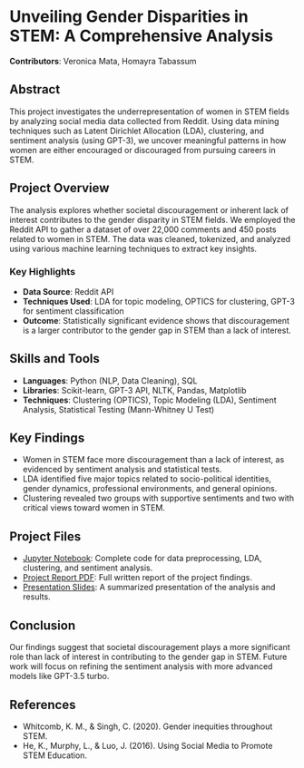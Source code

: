 # Unveiling Gender Disparities in STEM: A Comprehensive Analysis

**Contributors**: Veronica Mata, Homayra Tabassum

## Abstract
This project investigates the underrepresentation of women in STEM fields by analyzing social media data collected from Reddit. Using data mining techniques such as Latent Dirichlet Allocation (LDA), clustering, and sentiment analysis (using GPT-3), we uncover meaningful patterns in how women are either encouraged or discouraged from pursuing careers in STEM.

## Project Overview
The analysis explores whether societal discouragement or inherent lack of interest contributes to the gender disparity in STEM fields. We employed the Reddit API to gather a dataset of over 22,000 comments and 450 posts related to women in STEM. The data was cleaned, tokenized, and analyzed using various machine learning techniques to extract key insights.

### Key Highlights
- **Data Source**: Reddit API
- **Techniques Used**: LDA for topic modeling, OPTICS for clustering, GPT-3 for sentiment classification
- **Outcome**: Statistically significant evidence shows that discouragement is a larger contributor to the gender gap in STEM than a lack of interest.

## Skills and Tools
- **Languages**: Python (NLP, Data Cleaning), SQL
- **Libraries**: Scikit-learn, GPT-3 API, NLTK, Pandas, Matplotlib
- **Techniques**: Clustering (OPTICS), Topic Modeling (LDA), Sentiment Analysis, Statistical Testing (Mann-Whitney U Test)

## Key Findings
- Women in STEM face more discouragement than a lack of interest, as evidenced by sentiment analysis and statistical tests.
- LDA identified five major topics related to socio-political identities, gender dynamics, professional environments, and general opinions.
- Clustering revealed two groups with supportive sentiments and two with critical views toward women in STEM.

## Project Files
- [Jupyter Notebook](link_to_notebook.ipynb): Complete code for data preprocessing, LDA, clustering, and sentiment analysis.
- [Project Report PDF](link_to_report.pdf): Full written report of the project findings.
- [Presentation Slides](link_to_presentation.pdf): A summarized presentation of the analysis and results.

## Conclusion
Our findings suggest that societal discouragement plays a more significant role than lack of interest in contributing to the gender gap in STEM. Future work will focus on refining the sentiment analysis with more advanced models like GPT-3.5 turbo.

## References
- Whitcomb, K. M., & Singh, C. (2020). Gender inequities throughout STEM.
- He, K., Murphy, L., & Luo, J. (2016). Using Social Media to Promote STEM Education.
